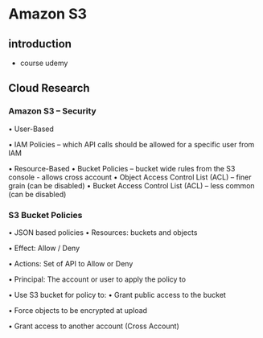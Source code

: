# Amazon S3 

## introduction
- course udemy

## Cloud Research

### Amazon S3 – Security

• User-Based

  • IAM Policies – which API calls should be allowed for a specific user from IAM
  
• Resource-Based
  • Bucket Policies – bucket wide rules from the S3 console - allows cross account
  • Object Access Control List (ACL) – finer grain (can be disabled)
  • Bucket Access Control List (ACL) – less common (can be disabled)

### S3 Bucket Policies 
• JSON based policies
  • Resources: buckets and objects
  
  • Effect: Allow / Deny
  
  • Actions: Set of API to Allow or Deny
  
  • Principal: The account or user to apply the
    policy to
 
• Use S3 bucket for policy to:
  • Grant public access to the bucket
  
  • Force objects to be encrypted at upload
  
  • Grant access to another account (Cross
    Account)
   
   
   
   
   
   
